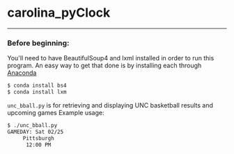 # carolina_pyClock
___
### Before beginning:
You'll need to have BeautifulSoup4 and lxml installed in order to run this program.
An easy way to get that done is by installing each through [Anaconda](https://www.continuum.io/downloads)
```bash
$ conda install bs4
$ conda install lxm
```

`unc_bball.py` is for retrieving and displaying UNC basketball results and upcoming games
Example usage:
```bash
$ ./unc_bball.py
GAMEDAY: Sat 02/25
     Pittsburgh
      12:00 PM
```

